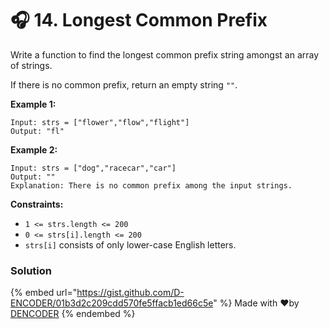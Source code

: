 # 🎧 14. Longest Common Prefix



Write a function to find the longest common prefix string amongst an array of strings.

If there is no common prefix, return an empty string `""`.

&#x20;

**Example 1:**

```
Input: strs = ["flower","flow","flight"]
Output: "fl"
```

**Example 2:**

```
Input: strs = ["dog","racecar","car"]
Output: ""
Explanation: There is no common prefix among the input strings.
```

&#x20;

**Constraints:**

* `1 <= strs.length <= 200`
* `0 <= strs[i].length <= 200`
* `strs[i]` consists of only lower-case English letters.

### Solution

{% embed url="https://gist.github.com/D-ENCODER/01b3d2c209cdd570fe5ffacb1ed66c5e" %}
Made with :heart:by [DENCODER](https://app.gitbook.com/u/nQEV84dGPbaL2Fg2wXrVeKkTz193)
{% endembed %}

